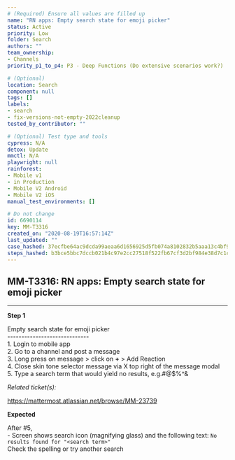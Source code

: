 ```yaml
---
# (Required) Ensure all values are filled up
name: "RN apps: Empty search state for emoji picker"
status: Active
priority: Low
folder: Search
authors: ""
team_ownership:
- Channels
priority_p1_to_p4: P3 - Deep Functions (Do extensive scenarios work?)

# (Optional)
location: Search
component: null
tags: []
labels:
- search
- fix-versions-not-empty-2022cleanup
tested_by_contributor: ""

# (Optional) Test type and tools
cypress: N/A
detox: Update
mmctl: N/A
playwright: null
rainforest:
- Mobile v1
- in Production
- Mobile V2 Android
- Mobile V2 iOS
manual_test_environments: []

# Do not change
id: 6690114
key: MM-T3316
created_on: "2020-08-19T16:57:14Z"
last_updated: ""
case_hashed: 37ecfbe64ac9dcda99aeaa6d1656925d5fb074a8102832b5aaa13c4bf94bb8dcf527ab943d0bca3c1d2a6bcc3df8ad2a
steps_hashed: b3bce5bbc7dccb021b4c97e2cc27518f522fb67cf3d2bf984e38d7c1cdbf3f023a8eae0030b585c05894767080b98837
---
```


<!-- (Auto-generated) Based on frontmatter's "key" and "name" -->

## MM-T3316: RN apps: Empty search state for emoji picker

---

**Step 1**

Empty search state for emoji picker\
\-----------------------------\
1\. Login to mobile app\
2\. Go to a channel and post a message\
3\. Long press on message > click on **+** > Add Reaction\
4\. Close skin tone selector message via X top right of the message modal\
5\. Type a search term that would yield no results, e.g.#@$%^&

_Related ticket(s):_

<https://mattermost.atlassian.net/browse/MM-23739>

**Expected**

After #5,\
\- Screen shows search icon (magnifying glass) and the following text: `No results found for "<search term>"`\
Check the spelling or try another search

